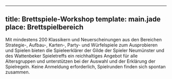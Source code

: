 ---
title: Brettspiele-Workshop
template: main.jade
place: Brettspielbereich
----

Mit mindestens 200 Klassikern und Neuerscheinungen aus den Bereichen Strategie-, Aufbau-, Karten-, Party- und Würfelspiele zum Ausprobieren und Spielen bieten die Spieleerklärer der Gilde der Spieler Neumünster und des Wattenbeker Spieletreffs ein reichhaltiges Angebot für alle Altersgruppen und unterstützen bei der Auswahl und der Erklärung der Spielregeln.  Keine Anmeldung erforderlich, Spielrunden finden sich spontan zusammen. 
